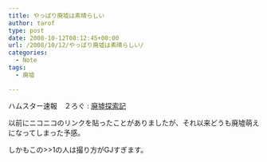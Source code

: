 ```yaml
---
title: やっぱり廃墟は素晴らしい
author: tarof
type: post
date: 2008-10-12T08:12:45+00:00
url: /2008/10/12/やっぱり廃墟は素晴らしい/
categories:
  - Note
tags:
  - 廃墟

---
```

ハムスター速報　２ろぐ : [廃墟探索記][1]

以前にニコニコのリンクを貼ったことがありましたが、それ以来どうも廃墟萌えになってしまった予感。
  
しかもこの>>1の人は撮り方がGJすぎます。

 [1]: http://urasoku.blog106.fc2.com/blog-entry-530.html